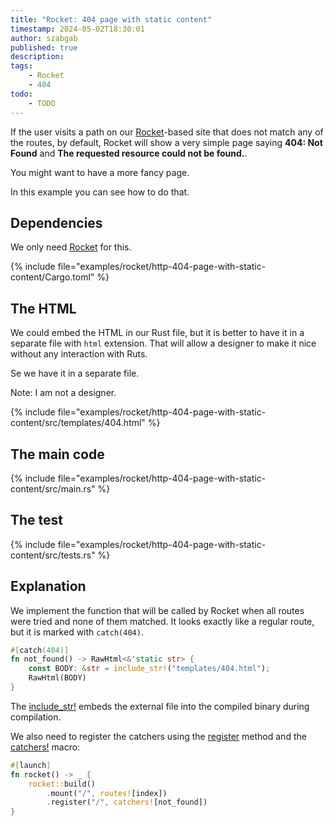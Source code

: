 ```yaml
---
title: "Rocket: 404 page with static content"
timestamp: 2024-05-02T18:30:01
author: szabgab
published: true
description:
tags:
    - Rocket
    - 404
todo:
    - TODO
---
```


If the user visits a path on our [Rocket](/rocket)-based site that does not match any of the routes, by default, Rocket will show a very simple page saying **404: Not Found**
and **The requested resource could not be found.**.

You might want to have a more fancy page.

In this example you can see how to do that.


## Dependencies

We only need [Rocket](/rocket) for this.

{% include file="examples/rocket/http-404-page-with-static-content/Cargo.toml" %}

## The HTML

We could embed the HTML in our Rust file, but it is better to have it in a separate file with `html` extension. That will allow a designer
to make it nice without any interaction with Ruts.

Se we have it in a separate file.

Note: I am not a designer.

{% include file="examples/rocket/http-404-page-with-static-content/src/templates/404.html" %}

## The main code

{% include file="examples/rocket/http-404-page-with-static-content/src/main.rs" %}

## The test

{% include file="examples/rocket/http-404-page-with-static-content/src/tests.rs" %}


## Explanation

We implement the function that will be called by Rocket when all routes were tried and none of them matched.
It looks exactly like a regular route, but it is marked with `catch(404)`.

```rust
#[catch(404)]
fn not_found() -> RawHtml<&'static str> {
    const BODY: &str = include_str!("templates/404.html");
    RawHtml(BODY)
}
```

The [include_str!](https://doc.rust-lang.org/std/macro.include_str.html) embeds the external file into the compiled binary during
compilation.


We also need to register the catchers using the [register](https://api.rocket.rs/v0.5/rocket/struct.Rocket#method.register) method
and the [catchers!](https://api.rocket.rs/v0.5/rocket/macro.catchers) macro:

```rust
#[launch]
fn rocket() -> _ {
    rocket::build()
        .mount("/", routes![index])
        .register("/", catchers![not_found])
}

```


